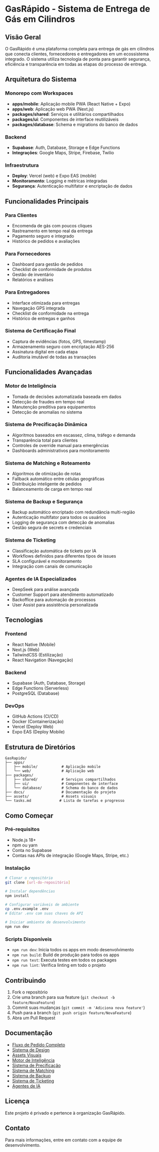 # GasRápido - Sistema de Entrega de Gás em Cilindros

## Visão Geral

O GasRápido é uma plataforma completa para entrega de gás em cilindros que conecta clientes, fornecedores e entregadores em um ecossistema integrado. O sistema utiliza tecnologia de ponta para garantir segurança, eficiência e transparência em todas as etapas do processo de entrega.

## Arquitetura do Sistema

### Monorepo com Workspaces
- **apps/mobile**: Aplicação mobile PWA (React Native + Expo)
- **apps/web**: Aplicação web PWA (Next.js)
- **packages/shared**: Serviços e utilitários compartilhados
- **packages/ui**: Componentes de interface reutilizáveis
- **packages/database**: Schema e migrations do banco de dados

### Backend
- **Supabase**: Auth, Database, Storage e Edge Functions
- **Integrações**: Google Maps, Stripe, Firebase, Twilio

### Infraestrutura
- **Deploy**: Vercel (web) e Expo EAS (mobile)
- **Monitoramento**: Logging e métricas integradas
- **Segurança**: Autenticação multifator e encriptação de dados

## Funcionalidades Principais

### Para Clientes
- Encomenda de gás com poucos cliques
- Rastreamento em tempo real da entrega
- Pagamento seguro e integrado
- Histórico de pedidos e avaliações

### Para Fornecedores
- Dashboard para gestão de pedidos
- Checklist de conformidade de produtos
- Gestão de inventário
- Relatórios e análises

### Para Entregadores
- Interface otimizada para entregas
- Navegação GPS integrada
- Checklist de conformidade na entrega
- Histórico de entregas e ganhos

### Sistema de Certificação Final
- Captura de evidências (fotos, GPS, timestamp)
- Armazenamento seguro com encriptação AES-256
- Assinatura digital em cada etapa
- Auditoria imutável de todas as transações

## Funcionalidades Avançadas

### Motor de Inteligência
- Tomada de decisões automatizada baseada em dados
- Detecção de fraudes em tempo real
- Manutenção preditiva para equipamentos
- Detecção de anomalias no sistema

### Sistema de Precificação Dinâmica
- Algoritmos baseados em escassez, clima, tráfego e demanda
- Transparência total para clientes
- Controles de override manual para emergências
- Dashboards administrativos para monitoramento

### Sistema de Matching e Roteamento
- Algoritmos de otimização de rotas
- Fallback automático entre células geográficas
- Distribuição inteligente de pedidos
- Balanceamento de carga em tempo real

### Sistema de Backup e Segurança
- Backup automático encriptado com redundância multi-região
- Autenticação multifator para todos os usuários
- Logging de segurança com detecção de anomalias
- Gestão segura de secrets e credenciais

### Sistema de Ticketing
- Classificação automática de tickets por IA
- Workflows definidos para diferentes tipos de issues
- SLA configurável e monitoramento
- Integração com canais de comunicação

### Agentes de IA Especializados
- DeepSeek para análise avançada
- Customer Support para atendimento automatizado
- Backoffice para automação de processos
- User Assist para assistência personalizada

## Tecnologias

### Frontend
- React Native (Mobile)
- Next.js (Web)
- TailwindCSS (Estilização)
- React Navigation (Navegação)

### Backend
- Supabase (Auth, Database, Storage)
- Edge Functions (Serverless)
- PostgreSQL (Database)

### DevOps
- GitHub Actions (CI/CD)
- Docker (Containerização)
- Vercel (Deploy Web)
- Expo EAS (Deploy Mobile)

## Estrutura de Diretórios

```
GasRapido/
├── apps/
│   ├── mobile/           # Aplicação mobile
│   └── web/              # Aplicação web
├── packages/
│   ├── shared/           # Serviços compartilhados
│   ├── ui/               # Componentes de interface
│   └── database/         # Schema do banco de dados
├── docs/                 # Documentação do projeto
├── assets/               # Assets visuais
└── tasks.md             # Lista de tarefas e progresso
```

## Como Começar

### Pré-requisitos
- Node.js 18+
- npm ou yarn
- Conta no Supabase
- Contas nas APIs de integração (Google Maps, Stripe, etc.)

### Instalação
```bash
# Clonar o repositório
git clone [url-do-repositório]

# Instalar dependências
npm install

# Configurar variáveis de ambiente
cp .env.example .env
# Editar .env com suas chaves de API

# Iniciar ambiente de desenvolvimento
npm run dev
```

### Scripts Disponíveis
- `npm run dev`: Inicia todos os apps em modo desenvolvimento
- `npm run build`: Build de produção para todos os apps
- `npm run test`: Executa testes em todos os packages
- `npm run lint`: Verifica linting em todo o projeto

## Contribuindo

1. Fork o repositório
2. Crie uma branch para sua feature (`git checkout -b feature/NovaFeature`)
3. Commit suas mudanças (`git commit -m 'Adiciona nova feature'`)
4. Push para a branch (`git push origin feature/NovaFeature`)
5. Abra um Pull Request

## Documentação

- [Fluxo de Pedido Completo](./docs/order-flow.md)
- [Sistema de Design](./docs/design-system.md)
- [Assets Visuais](./docs/assets.md)
- [Motor de Inteligência](./docs/intelligence-engine-system.md)
- [Sistema de Precificação](./docs/pricing-system.md)
- [Sistema de Matching](./docs/matching-system.md)
- [Sistema de Backup](./docs/backup-system.md)
- [Sistema de Ticketing](./docs/ticketing-system.md)
- [Agentes de IA](./docs/ai-agents-system.md)

## Licença

Este projeto é privado e pertence à organização GasRápido.

## Contato

Para mais informações, entre em contato com a equipe de desenvolvimento.